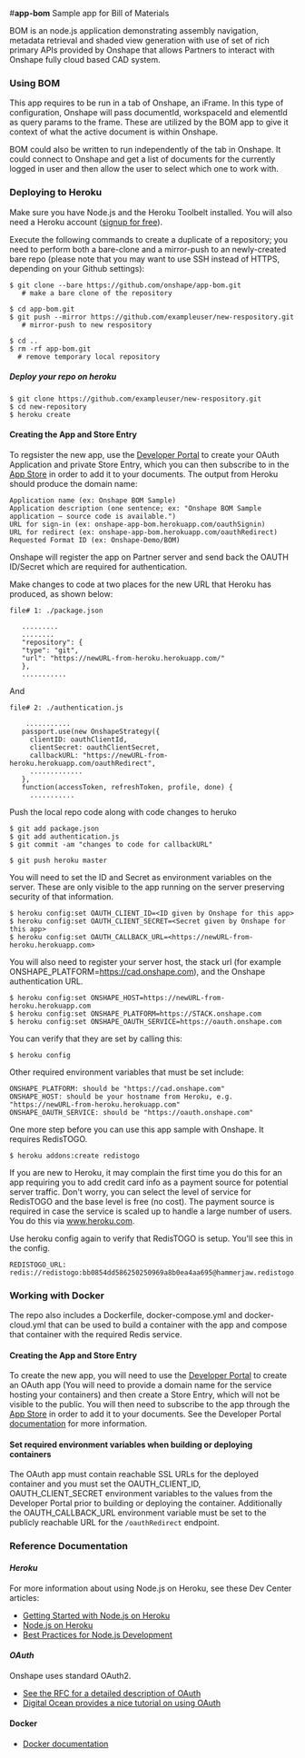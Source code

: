 #**app-bom**
Sample app for Bill of Materials

BOM is an node.js application demonstrating assembly navigation, metadata retrieval and shaded view generation with use of set of rich primary APIs provided by Onshape that allows Partners to interact with Onshape fully cloud based CAD system.

### **Using BOM**
This app requires to be run in a tab of Onshape, an iFrame. In this type of configuration, Onshape will pass documentId, workspaceId and elementId as query params to the frame. These are utilized by the BOM app to give it context of what the active document is within Onshape.

BOM could also be written to run independently of the tab in Onshape. It could connect to Onshape and get a list of documents for the currently logged in user and then allow the user to select which one to work with.


### **Deploying to Heroku**

Make sure you have Node.js and the Heroku Toolbelt installed. You will also need a Heroku account ([signup for free](https://www.heroku.com/)).

Execute the following commands to create a duplicate of a repository; you need to perform both a bare-clone and a mirror-push to an newly-created bare repo (please note that you may want to use SSH instead of HTTPS, depending on your Github settings):

    $ git clone --bare https://github.com/onshape/app-bom.git
       # make a bare clone of the repository

    $ cd app-bom.git
    $ git push --mirror https://github.com/exampleuser/new-respository.git
       # mirror-push to new respository

    $ cd ..
    $ rm -rf app-bom.git
      # remove temporary local repository

##### Deploy your repo on heroku

    $ git clone https://github.com/exampleuser/new-respository.git
    $ cd new-repository
    $ heroku create

#### **Creating the App and Store Entry**

To regsister the new app, use the [Developer Portal](https://dev-portal.onshape.com) to create your OAuth Application and private Store Entry, which you can then subscribe to in the [App Store](https://appstore.onshape.com) in order to add it to your documents. The output from Heroku should produce the domain name:

    Application name (ex: Onshape BOM Sample)
    Application description (one sentence; ex: "Onshape BOM Sample application — source code is available.")
    URL for sign-in (ex: onshape-app-bom.herokuapp.com/oauthSignin)
    URL for redirect (ex: onshape-app-bom.herokuapp.com/oauthRedirect)
    Requested Format ID (ex: Onshape-Demo/BOM)

Onshape will register the app on Partner server and send back the OAUTH ID/Secret which are required for authentication.

Make changes to code at two places for the new URL that Heroku has produced, as shown below:

    file# 1: ./package.json

       .........
       ........
       "repository": {
       "type": "git",
       "url": "https://newURL-from-heroku.herokuapp.com/"
       },
       ...........

   And

    file# 2: ./authentication.js

        ...........
       passport.use(new OnshapeStrategy({
         clientID: oauthClientId,
         clientSecret: oauthClientSecret,
         callbackURL: "https://newURL-from-heroku.herokuapp.com/oauthRedirect",
         .............
       },
       function(accessToken, refreshToken, profile, done) {
         ...........

Push the local repo code along with code changes to heruko

    $ git add package.json
    $ git add authentication.js
    $ git commit -am "changes to code for callbackURL"

    $ git push heroku master

You will need to set the ID and Secret as environment variables on the server. These are only visible to the app running on the server preserving security of that information.

    $ heroku config:set OAUTH_CLIENT_ID=<ID given by Onshape for this app>
    $ heroku config:set OAUTH_CLIENT_SECRET=<Secret given by Onshape for this app>
    $ heroku config:set OAUTH_CALLBACK_URL=<https://newURL-from-heroku.herokuapp.com>

You will also need to register your server host, the stack url (for example ONSHAPE_PLATFORM=https://cad.onshape.com), and the Onshape authentication URL.

    $ heroku config:set ONSHAPE_HOST=https://newURL-from-heroku.herokuapp.com
    $ heroku config:set ONSHAPE_PLATFORM=https://STACK.onshape.com
    $ heroku config:set ONSHAPE_OAUTH_SERVICE=https://oauth.onshape.com

You can verify that they are set by calling this:

    $ heroku config

Other required environment variables that must be set include:

    ONSHAPE_PLATFORM: should be "https://cad.onshape.com"
    ONSHAPE_HOST: should be your hostname from Heroku, e.g. "https://newURL-from-heroku.herokuapp.com"
    ONSHAPE_OAUTH_SERVICE: should be "https://oauth.onshape.com"

One more step before you can use this app sample with Onshape. It requires RedisTOGO.

    $ heroku addons:create redistogo

If you are new to Heroku, it may complain the first time you do this for an app requiring you to add credit card info as a payment source for potential server traffic. Don't worry, you can select the level of service for RedisTOGO and the base level is free (no cost). The payment source is required in case the service is scaled up to handle a large number of users. You do this via www.heroku.com.

Use heroku config again to verify that RedisTOGO is setup. You'll see this in the config.

    REDISTOGO_URL:        redis://redistogo:bb0854dd586250250969a8b0ea4aa695@hammerjaw.redistogo.com:11093/

### **Working with Docker**

The repo also includes a Dockerfile, docker-compose.yml and docker-cloud.yml that can be used to build a container with the app and compose that container with
the required Redis service.

#### **Creating the App and Store Entry**

To create the new app, you will need to use the [Developer Portal](https://dev-portal.onshape.com) to create an OAuth app (You will need to provide a domain name for the service hosting your containers) and then create a Store Entry, which will not be visible to the public.  You will then need to subscribe to the app through the [App Store](https://appstore.onshape.com) in order to add it to your documents.  See the Developer Portal [documentation](https://dev-portal.onshape.com/help) for more information.

#### **Set required environment variables when building or deploying containers**
The OAuth app must contain reachable SSL URLs for the deployed container and you must set the OAUTH_CLIENT_ID, OAUTH_CLIENT_SECRET environment
variables to the values from the Developer Portal prior to building or deploying the container. Additionally the OAUTH_CALLBACK_URL environment
variable must be set to the publicly reachable URL for the `/oauthRedirect` endpoint.

### **Reference Documentation**
#### ***Heroku***
For more information about using Node.js on Heroku, see these Dev Center articles:

 -  [Getting Started with Node.js on Heroku](https://devcenter.heroku.com/articles/getting-started-with-nodejs)
 -  [Node.js on Heroku](https://devcenter.heroku.com/categories/nodejs)
 -  [Best Practices for Node.js Development](https://devcenter.heroku.com/articles/node-best-practices)

#### ***OAuth***
Onshape uses standard OAuth2.
 - [See the RFC for a detailed description of OAuth](https://tools.ietf.org/html/rfc6749)
 - [Digital Ocean provides a nice tutorial on using OAuth](https://www.digitalocean.com/community/tutorials/an-introduction-to-oauth-2)

#### **Docker**
 - [Docker documentation](https://docs.docker.com)